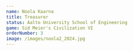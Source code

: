 ```yaml
---
name: Noola Kaarna
title: Treasurer
status: Aalto University School of Engineering
game: Sid Meier's Civilization VI
orderNumber: 3
image: /images/noola2_2024.jpg
---
```

